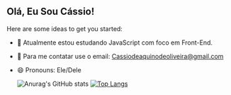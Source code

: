 ## Olá, Eu Sou Cássio!

Here are some ideas to get you started:

- 🔭 Atualmente estou estudando JavaScript com foco em Front-End.
- 💬 Para me contatar use o email: Cassiodeaquinodeoliveira@gmail.com
- 😄 Pronouns: Ele/Dele
  
   ![Anurag's GitHub stats](https://github-readme-stats.vercel.app/api?username=Cassio-Aquino&show_icons=true&theme=nightowl&hide_border=true)
[![Top Langs](https://github-readme-stats.vercel.app/api/top-langs/?username=Cassio-Aquino&show_icons=true&theme=nightowl&hide_border=true&)](https://github.com/Cassio-Aquino/github-readme-stats)

<div>
  <a href="https://github.com/Cassio-Aquino">

</div>
